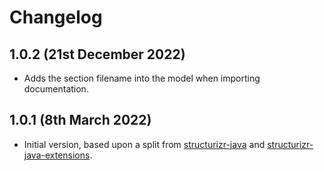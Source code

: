 # Changelog

## 1.0.2 (21st December 2022)

- Adds the section filename into the model when importing documentation. 

## 1.0.1 (8th March 2022)

- Initial version, based upon a split from [structurizr-java](https://github.com/structurizr/java) and [structurizr-java-extensions](https://github.com/structurizr/java-extensions).